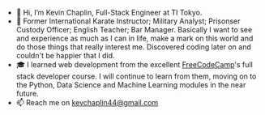 - 👋 Hi, I’m Kevin Chaplin, Full-Stack Engineer at TI Tokyo.
- 🚀 Former International Karate Instructor; Military Analyst; Prisonser Custody Officer; English Teacher; Bar Manager. Basically I want to see and experience as much as I can in life, make a mark on this world and do those things that really interest me. Discovered coding later on and couldn't be happier that I did.
- 🎓 I learned web development from the excellent [FreeCodeCamp](https://www.freecodecamp.org/)'s full stack developer course. I will continue to learn from them, moving on to the Python, Data Science and Machine Learning modules in the near future.
- 📫 Reach me on <kevchaplin44@gmail.com>
